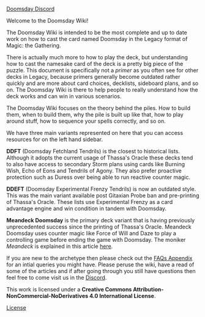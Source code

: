 [Doomsday Discord](https://discord.gg/vajvFXt)

Welcome to the Doomsday Wiki!

The Doomsday Wiki is intended to be the most complete and up to date work on how
to cast the card named Doomsday in the Legacy format of Magic: the Gathering.

There is actually much more to how to play the deck, but understanding how to
cast the namesake card of the deck is a pretty big piece of the puzzle. This
document is specifically not a *primer* as you often see for other decks in
Legacy, because primers generally become outdated rather quickly and are more
about card choices, decklists, sideboard plans, and so on. The Doomsday Wiki is
there to help people to really understand how the deck works and can win in
various scenarios.

The Doomsday Wiki focuses on the theory behind the piles. How to build them,
when to build them, why the pile is built up like that, how to play around
stuff, how to sequence your spells correctly, and so on.

We have three main variants represented on here that you can access resources
for on the left hand sidebar.

**DDFT** (Doomsday Fetchland Tendrils) is the closest to historical lists.
Although it adopts the current usage of Thassa's Oracle these decks tend to also
have access to secondary Storm plans using cards like Burning Wish, Echo of Eons
and Tendrils of Agony. They also prefer proactive protection such as Duress over
being able to run reactive counter magic.

**DDEFT** (Doomsday Experimental Frenzy Tendrils) is now an outdated style. This
was the main variant available post Gitaxian Probe ban and pre-printing of
Thassa's Oracle. These lists use Experimental Frenzy as a card advantage engine
and win condition in tandem with Doomsday.

**Meandeck Doomsday** is the primary deck variant that is having previously
unprecedented success since the printing of Thassa's Oracle. Meandeck Doomsday
uses counter magic like Force of Will and Daze to play a controlling game before
ending the game with Doomsday. The moniker *Meandeck* is explained in this
article [here](/articles/2020/03/12/pretty-mean-deck/).

If you are new to the archetype then please check out the [FAQs
Appendix](/appendices/faq) for an intial queries you might have. Please peruse
the wiki, have a read of some of the articles and if after going through you
still have questions then feel free to come visit us in the
[Discord](https://discord.gg/vajvFXt).

This work is licensed under a **Creative Commons
Attribution-NonCommercial-NoDerivatives 4.0 International License**.

[License](http://creativecommons.org/licenses/by-nc-nd/4.0/)
